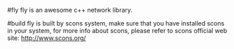 #fly
  fly is an awesome c++ network library.

#build
  fly is built by scons system, make sure that you have installed scons in your system, for more info
  about scons, please refer to scons official web site: http://www.scons.org/
